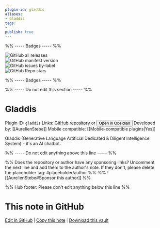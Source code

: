 ```yaml
---
plugin-id: gladdis
aliases:
- Gladdis
tags: 
- 
publish: true
---
```


%% ----- Badges ----- %%

![GitHub all releases](https://img.shields.io/github/downloads/AurelienStebe/Gladdis/total?color=573E7A&logo=github&style=for-the-badge)   
![GitHub manifest version](https://img.shields.io/github/manifest-json/v/AurelienStebe/Gladdis?color=573E7A&logo=github&style=for-the-badge)   
![GitHub issues by-label](https://img.shields.io/github/issues/AurelienStebe/Gladdis/help%20wanted?color=573E7A&logo=github&style=for-the-badge)   
![GitHub Repo stars](https://img.shields.io/github/stars/AurelienStebe/Gladdis?color=573E7A&logo=github&style=for-the-badge)

%% ----- Badges ----- %%

%% ----- Do not edit this section ----- %%

# Gladdis

Plugin ID: `gladdis`
Links: [GitHub repository](https://github.com/AurelienStebe/Gladdis) or [<button id=HH>Open in Obsidian</button>](obsidian://show-plugin?id=gladdis)
Developed by: [[AurelienStebe]]
Mobile compatible: [[Mobile-compatible plugins|Yes]]

Gladdis (Generative Language Artificial Dedicated & Diligent Intelligence System) - it's an AI chatbot.

%% ----- Do not edit anything above this line ----- %% 

%% Does the repository or author have any sponsoring links? Uncomment the next line and add them to the author's note. If they don't, please delete the placeholder tag: #placeholder/author %%
%% ![[AurelienStebe#Sponsor this author]] %%

%% Hub footer: Please don't edit anything below this line %%

# This note in GitHub

<span class="git-footer">[Edit In GitHub](https://github.dev/obsidian-community/obsidian-hub/blob/main/02%20-%20Community%20Expansions/02.05%20All%20Community%20Expansions/Plugins/gladdis.md "git-hub-edit-note") | [Copy this note](https://raw.githubusercontent.com/obsidian-community/obsidian-hub/main/02%20-%20Community%20Expansions/02.05%20All%20Community%20Expansions/Plugins/gladdis.md "git-hub-copy-note") | [Download this vault](https://github.com/obsidian-community/obsidian-hub/archive/refs/heads/main.zip "git-hub-download-vault") </span>
